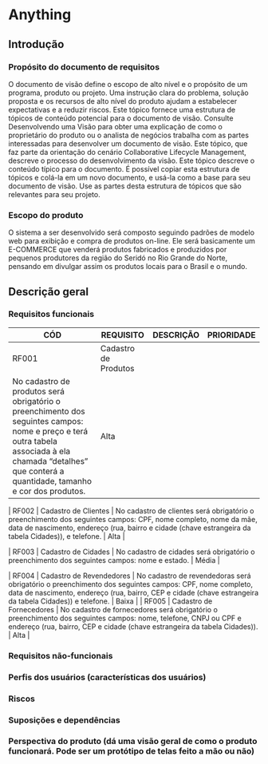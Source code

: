 # Anything
## Introdução
### Propósito do documento de requisitos 
O documento de visão define o escopo de alto nível e o propósito de um programa, produto ou projeto. Uma instrução clara do problema, solução proposta e os recursos de alto nível do produto ajudam a estabelecer expectativas e a reduzir riscos. Este tópico fornece uma estrutura de tópicos de conteúdo potencial para o documento de visão.
Consulte Desenvolvendo uma Visão para obter uma explicação de como o proprietário do produto ou o analista de negócios trabalha com as partes interessadas para desenvolver um documento de visão. Este tópico, que faz parte da orientação do cenário Collaborative Lifecycle Management, descreve o processo do desenvolvimento da visão. Este tópico descreve o conteúdo típico para o documento. É possível copiar esta estrutura de tópicos e colá-la em um novo documento, e usá-la como a base para seu documento de visão. Use as partes desta estrutura de tópicos que são relevantes para seu projeto.

### Escopo do produto 
O sistema a ser desenvolvido será composto seguindo padrões de modelo web para exibição e compra de produtos on-line. Ele será basicamente um E-COMMERCE que venderá produtos fabricados e produzidos por pequenos produtores da região do Seridó no Rio Grande do Norte, pensando em divulgar assim os produtos locais para o Brasil e o mundo.

## Descrição geral
### Requisitos funcionais
|  CÓD 	|   REQUISITO	| DESCRIÇÃO | PRIORIDADE
|---	|---	|---  |--- |
|  RF001 	|  Cadastro de Produtos |
No cadastro de produtos será obrigatório o preenchimento dos seguintes campos: nome e preço e terá outra tabela associada à ela chamada “detalhes” que conterá a quantidade, tamanho e cor dos produtos. | Alta |

| RF002 | Cadastro de Clientes | No cadastro de clientes será obrigatório o preenchimento dos seguintes campos: CPF, nome completo, nome da mãe, data de nascimento, endereço (rua, bairro e cidade (chave estrangeira da tabela Cidades)), e telefone.  | Alta |

| RF003 | Cadastro de Cidades | No cadastro de cidades será obrigatório o preenchimento dos seguintes campos: nome e estado. | Média | 

| RF004 |  Cadastro de Revendedores |  No cadastro de revendedoras será obrigatório o preenchimento dos seguintes campos: CPF, nome completo, data de nascimento, endereço (rua, bairro, CEP e cidade (chave estrangeira da tabela Cidades)) e telefone. | Baixa |
| RF005 | Cadastro de Fornecedores | No cadastro de fornecedores será obrigatório o preenchimento dos seguintes campos: nome, telefone, CNPJ ou CPF e endereço (rua, bairro, CEP e cidade (chave estrangeira da tabela Cidades)). | Alta |

 



### Requisitos não-funcionais
### Perfis dos usuários (características dos usuários)
### Riscos
### Suposições e dependências
### Perspectiva do produto (dá uma visão geral de como o produto funcionará. Pode ser um protótipo de telas feito a mão ou não)
